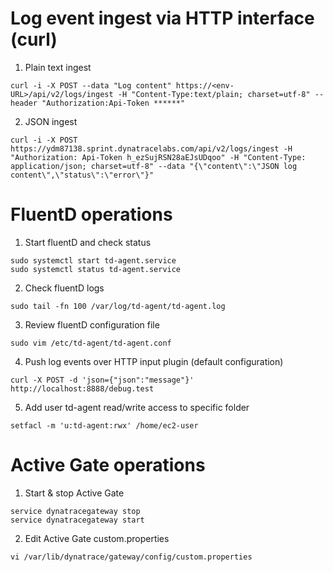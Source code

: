 # Log event ingest via HTTP interface (curl)
1. Plain text ingest
```Shell
curl -i -X POST --data "Log content" https://<env-URL>/api/v2/logs/ingest -H "Content-Type:text/plain; charset=utf-8" --header "Authorization:Api-Token ******"
```
2. JSON ingest
```Shell
curl -i -X POST https://ydm87138.sprint.dynatracelabs.com/api/v2/logs/ingest -H "Authorization: Api-Token h_ezSujRSN28aEJsUDqoo" -H "Content-Type: application/json; charset=utf-8" --data "{\"content\":\"JSON log content\",\"status\":\"error\"}"
```

# FluentD operations
1. Start fluentD and check status
```Shell
sudo systemctl start td-agent.service
sudo systemctl status td-agent.service
```
2. Check fluentD logs
```Shell
sudo tail -fn 100 /var/log/td-agent/td-agent.log
```
3. Review fluentD configuration file
```Shell
sudo vim /etc/td-agent/td-agent.conf
```
4. Push log events over HTTP input plugin (default configuration)
```Shell
curl -X POST -d 'json={"json":"message"}' http://localhost:8888/debug.test
```
5. Add user td-agent read/write access to specific folder
```Shell
setfacl -m 'u:td-agent:rwx' /home/ec2-user
```

# Active Gate operations
1. Start & stop Active Gate
```Shell
service dynatracegateway stop
service dynatracegateway start
```

2. Edit Active Gate custom.properties
```Shell
vi /var/lib/dynatrace/gateway/config/custom.properties​
```

